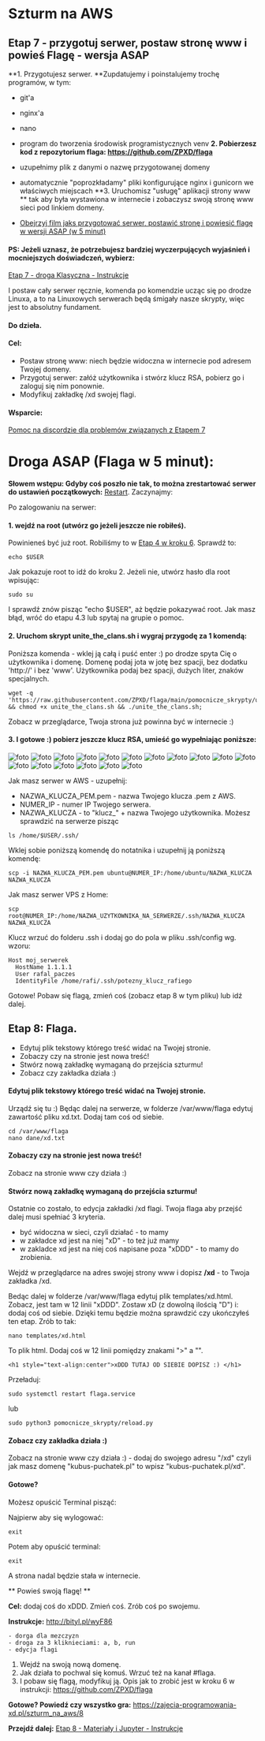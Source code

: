 # Szturm na AWS

## Etap 7 - przygotuj serwer, postaw stronę www i powieś Flagę - wersja ASAP

**1. Przygotujesz serwer. **Zupdatujemy i poinstalujemy trochę programów, w tym:
- git'a
- nginx'a
- nano
- program do tworzenia środowisk programistycznych venv
**2. Pobierzesz kod z repozytorium flaga: https://github.com/ZPXD/flaga**
- uzupełnimy plik z danymi o nazwę przygotowanej domeny
- automatycznie "poprozkładamy" pliki konfigurujące nginx i gunicorn we właściwych miejscach
**3. Uruchomisz "usługę" aplikacji strony www ** tak aby była wystawiona w internecie i zobaczysz swoją stronę www sieci pod linkiem domeny. 

- [Obejrzyj film jaks przygotować serwer, postawić stronę i powiesić flagę w wersji ASAP (w 5 minut)]()

#### PS: Jeżeli uznasz, że potrzebujesz bardziej wyczerpujących wyjaśnień i mocniejszych doświadczeń, wybierz:

[Etap 7 - droga Klasyczna - Instrukcje]( http://bityl.pl/BcfxJ)

I postaw cały serwer ręcznie, komenda po komendzie ucząc się po drodze Linuxa, a to na Linuxowych serwerach będą śmigały nasze skrypty, więc jest to absolutny fundament.

#### Do dzieła.

#### Cel:
- Postaw stronę www: niech będzie widoczna w internecie pod adresem Twojej domeny.
- Przygotuj serwer: załóż użytkownika i stwórz klucz RSA, pobierz go i zaloguj się nim ponownie.
- Modyfikuj zakładkę /xd swojej flagi.

#### Wsparcie:

[Pomoc na discordzie dla problemów związanych z Etapem 7](https://discord.gg/S5bN7TCAYq)


# Droga ASAP (Flaga w 5 minut):
 
 
**Słowem wstępu: Gdyby coś poszło nie tak, to można zrestartować serwer do ustawień początkowych:**
[Restart](http://bityl.pl/Bmvwu). Zaczynajmy:


Po zalogowaniu na serwer:

#### 1. wejdź na root (utwórz go jeżeli jeszcze nie robiłeś).
Powinieneś być już root. Robiliśmy to w [Etap 4 w kroku 6](https://github.com/ZPXD/flaga/blob/main/instrukcje/etap_4_3_zdobadz_serwer_polaczenie.md). Sprawdź to:
```
echo $USER
```
Jak pokazuje root to idź do kroku 2. Jeżeli nie, utwórz hasło dla root wpisując:
```
sudo su
```
I sprawdź znów pisząc "echo $USER", aż będzie pokazywać root. Jak masz błąd, wróć do etapu 4.3 lub spytaj na grupie o pomoc.

#### 2. Uruchom skrypt unite_the_clans.sh i wygraj przygodę za 1 komendą:

Poniższa komenda - wklej ją całą i puść enter :) po drodze spyta Cię o użytkownika i domenę. Domenę podaj jota w jotę bez spacji, bez dodatku 'http://' i bez 'www'. Użytkownika podaj bez spacji, dużych liter, znaków specjalnych. 
```
wget -q 'https://raw.githubusercontent.com/ZPXD/flaga/main/pomocnicze_skrypty/unite_the_clans.sh' && chmod +x unite_the_clans.sh && ./unite_the_clans.sh;
```

Zobacz w przeglądarce, Twoja strona już powinna być w internecie :)


#### 3. I gotowe :) pobierz jeszcze klucz RSA, umieść go wypełniając poniższe:

![foto](foty_do_instrukcji/dk_1.png)
![foto](foty_do_instrukcji/dk_2.png)
![foto](foty_do_instrukcji/dk_3.png)
![foto](foty_do_instrukcji/dk_4.png)
![foto](foty_do_instrukcji/dk_5.png)
![foto](foty_do_instrukcji/dk_6.png)
![foto](foty_do_instrukcji/dk_7.png)
![foto](foty_do_instrukcji/dk_8.png)
![foto](foty_do_instrukcji/dk_9.png)
![foto](foty_do_instrukcji/dk_10.png)
![foto](foty_do_instrukcji/dk_11.png)
![foto](foty_do_instrukcji/dk_12.png)
![foto](foty_do_instrukcji/dk_13.png)
![foto](foty_do_instrukcji/dk_14.png)
![foto](foty_do_instrukcji/dk_15.png)
![foto](foty_do_instrukcji/dk_16.png)
![foto](foty_do_instrukcji/dk_17.png)

Jak masz serwer w AWS - uzupełnij: 
- NAZWA_KLUCZA_PEM.pem - nazwa Twojego klucza .pem z AWS.
- NUMER_IP - numer IP Twojego serwera.
- NAZWA_KLUCZA - to "klucz_" + nazwa Twojego użytkownika. Możesz sprawdzić na serwerze pisząc
```
ls /home/$USER/.ssh/
```

Wklej sobie poniższą komendę do notatnika i uzupełnij ją poniższą komendę:
```
scp -i NAZWA_KLUCZA_PEM.pem ubuntu@NUMER_IP:/home/ubuntu/NAZWA_KLUCZA NAZWA_KLUCZA
```
Jak masz serwer VPS z Home:
```
scp root@NUMER_IP:/home/NAZWA_UZYTKOWNIKA_NA_SERWERZE/.ssh/NAZWA_KLUCZA NAZWA_KLUCZA
```
Klucz wrzuć do folderu .ssh i dodaj go do pola w pliku .ssh/config wg. wzoru:

```
Host moj_serwerek
  HostName 1.1.1.1
  User rafal_paczes
  IdentityFile /home/rafi/.ssh/potezny_klucz_rafiego
```

Gotowe! Pobaw się flagą, zmień coś (zobacz etap 8 w tym pliku) lub idź dalej. 



## Etap 8: Flaga.

- Edytuj plik tekstowy którego treść widać na Twojej stronie.
- Zobaczy czy na stronie jest nowa treść!
- Stwórz nową zakładkę wymaganą do przejścia szturmu!
- Zobacz czy zakładka działa :)


#### Edytuj plik tekstowy którego treść widać na Twojej stronie.

Urządź się tu :) Będąc dalej na serwerze, w folderze /var/www/flaga edytuj zawartość pliku xd.txt. Dodaj tam coś od siebie.
```
cd /var/www/flaga
nano dane/xd.txt
```

#### Zobaczy czy na stronie jest nowa treść!


Zobacz na stronie www czy działa :)


#### Stwórz nową zakładkę wymaganą do przejścia szturmu!

Ostatnie co zostało, to edycja zakładki /xd flagi. Twoja flaga aby przejść dalej musi spełniać 3 kryteria. 
- być widoczna w sieci, czyli działać - to mamy
- w zakładce xd jest na niej "xD" - to też już mamy
- w zakladce xd jest na niej coś napisane poza "xDDD" - to mamy do zrobienia.

Wejdź w przeglądarce na adres swojej strony www i dopisz **/xd** - to Twoja zakładka /xd.

Bedąc dalej w folderze /var/www/flaga edytuj plik templates/xd.html. Zobacz, jest tam w 12 linii "xDDD". Zostaw xD (z dowolną ilością "D") i: dodaj coś od siebie. Dzięki temu będzie można sprawdzić czy ukończyłeś ten etap. Zrób to tak:
```
nano templates/xd.html
```
To plik html. Dodaj coś w 12 linii pomiędzy znakami ">" a "</h1>".
```
<h1 style="text-align:center">xDDD TUTAJ OD SIEBIE DOPISZ :) </h1>
```
Przeładuj:
```
sudo systemctl restart flaga.service
```
lub
```
sudo python3 pomocnicze_skrypty/reload.py
```

#### Zobacz czy zakładka działa :)

Zobacz na stronie www czy działa :) - dodaj do swojego adresu "/xd" czyli jak masz domenę "kubus-puchatek.pl" to wpisz "kubus-puchatek.pl/xd".


#### Gotowe?
Możesz opuścić Terminal pisząć:

Najpierw aby się wylogować:
```
exit
```
Potem aby opuścić terminal:
```
exit
```
A strona nadal będzie stała w internecie.



 ** Powieś swoją flagę! **

**Cel:** dodaj coś do xDDD. Zmień coś. Zrób coś po swojemu.

**Instrukcje:**
 http://bityl.pl/wyF86

    - dorga dla mezczyzn 
    - droga za 3 kliknieciami: a, b, run
    - edycja flagi

1. Wejdź na swoją nową domenę.
2. Jak działa to pochwal się komuś. Wrzuć też na kanał #flaga.
3. I pobaw się flagą, modyfikuj ją. Opis jak to zrobić jest w kroku 6 w instrukcji: https://github.com/ZPXD/flaga

**Gotowe? Powiedź czy wszystko gra:**
https://zajecia-programowania-xd.pl/szturm_na_aws/8




**Przejdź dalej:** [Etap 8 - Materiały i Jupyter - Instrukcje](http://bityl.pl/7efYd)
